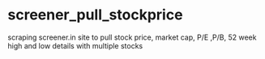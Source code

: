 # screener_pull_stockprice
scraping screener.in site to pull stock price, market cap, P/E ,P/B, 52 week high and low details with multiple stocks
